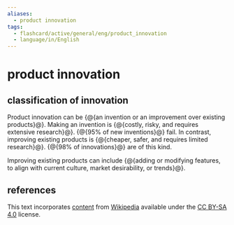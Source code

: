```yaml
---
aliases:
  - product innovation
tags:
  - flashcard/active/general/eng/product_innovation
  - language/in/English
---
```


# product innovation

## classification of innovation

Product innovation can be {@{an invention or an improvement over existing products}@}. Making an invention is {@{costly, risky, and requires extensive research}@}. {@{95% of new inventions}@} fail. In contrast, improving existing products is {@{cheaper, safer, and requires limited research}@}. {@{98% of innovations}@} are of this kind. <!--SR:!2025-07-13,329,310!2025-01-25,194,310!2025-05-19,247,270!2025-11-26,430,310!2025-10-04,390,310-->

Improving existing products can include {@{adding or modifying features, to align with current culture, market desirability, or trends}@}. <!--SR:!2025-07-07,304,270-->

## references

This text incorporates [content](https://en.wikipedia.org/wiki/product_innovation) from [Wikipedia](Wikipedia.md) available under the [CC BY-SA 4.0](https://creativecommons.org/licenses/by-sa/4.0/) license.
